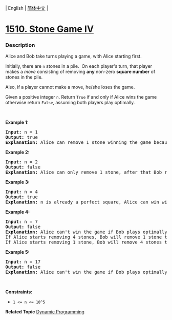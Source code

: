 | English | [简体中文](README.md) |

# [1510. Stone Game IV](https://leetcode-cn.com/problems/stone-game-iv)
 ### Description
<p>Alice and Bob take turns playing a game, with Alice starting first.</p>

<p>Initially, there are <code>n</code> stones in a pile.&nbsp; On each player&#39;s turn, that player makes a&nbsp;<em>move</em>&nbsp;consisting of removing <strong>any</strong> non-zero <strong>square number</strong> of stones in the pile.</p>

<p>Also, if a player cannot make a move, he/she loses the game.</p>

<p>Given a positive&nbsp;integer <code>n</code>.&nbsp;Return&nbsp;<code>True</code>&nbsp;if and only if Alice wins the game otherwise return <code>False</code>, assuming both players play optimally.</p>

<p>&nbsp;</p>
<p><strong>Example 1:</strong></p>

<pre>
<strong>Input:</strong> n = 1
<strong>Output:</strong> true
<strong>Explanation: </strong>Alice can remove 1 stone winning the game because Bob doesn&#39;t have any moves.</pre>

<p><strong>Example 2:</strong></p>

<pre>
<strong>Input:</strong> n = 2
<strong>Output:</strong> false
<strong>Explanation: </strong>Alice can only remove 1 stone, after that Bob removes the last one winning the game (2 -&gt; 1 -&gt; 0).</pre>

<p><strong>Example 3:</strong></p>

<pre>
<strong>Input:</strong> n = 4
<strong>Output:</strong> true
<strong>Explanation:</strong> n is already a perfect square, Alice can win with one move, removing 4 stones (4 -&gt; 0).
</pre>

<p><strong>Example 4:</strong></p>

<pre>
<strong>Input:</strong> n = 7
<strong>Output:</strong> false
<strong>Explanation: </strong>Alice can&#39;t win the game if Bob plays optimally.
If Alice starts removing 4 stones, Bob will remove 1 stone then Alice should remove only 1 stone and finally Bob removes the last one (7 -&gt; 3 -&gt; 2 -&gt; 1 -&gt; 0). 
If Alice starts removing 1 stone, Bob will remove 4 stones then Alice only can remove 1 stone and finally Bob removes the last one (7 -&gt; 6 -&gt; 2 -&gt; 1 -&gt; 0).</pre>

<p><strong>Example 5:</strong></p>

<pre>
<strong>Input:</strong> n = 17
<strong>Output:</strong> false
<strong>Explanation: </strong>Alice can&#39;t win the game if Bob plays optimally.
</pre>

<p>&nbsp;</p>
<p><strong>Constraints:</strong></p>

<ul>
	<li><code>1 &lt;= n &lt;= 10^5</code></li>
</ul>

**Related Topic**  [Dynamic Programming](https://leetcode-cn.com/tag/dynamic-programming) 